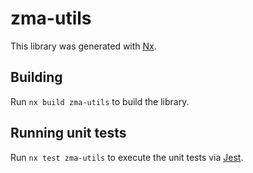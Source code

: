 # zma-utils

This library was generated with [Nx](https://nx.dev).

## Building

Run `nx build zma-utils` to build the library.

## Running unit tests

Run `nx test zma-utils` to execute the unit tests via [Jest](https://jestjs.io).
